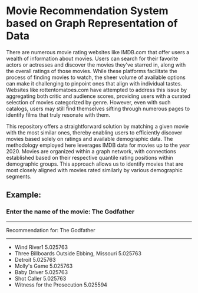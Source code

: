 # Movie Recommendation System based on Graph Representation of Data

There are numerous movie rating websites like IMDB.com that offer users a wealth of information about movies. Users can search for their favorite actors or actresses and discover the movies they've starred in, along with the overall ratings of those movies. While these platforms facilitate the process of finding movies to watch, the sheer volume of available options can make it challenging to pinpoint ones that align with individual tastes. Websites like rottentomatoes.com have attempted to address this issue by aggregating both critic and audience scores, providing users with a curated selection of movies categorized by genre. However, even with such catalogs, users may still find themselves sifting through numerous pages to identify films that truly resonate with them.

This repository offers a straightforward solution by matching a given movie with the most similar ones, thereby enabling users to efficiently discover movies based solely on ratings and available demographic data. The methodology employed here leverages IMDB data for movies up to the year 2020. Movies are organized within a graph network, with connections established based on their respective quantile rating positions within demographic groups. This approach allows us to identify movies that are most closely aligned with movies rated similarly by various demographic segments.

## Example:

### Enter the name of the movie: The Godfather
****************************************
 Recommendation for: The Godfather 
****************************************
- Wind River1                                  5.025763
- Three Billboards Outside Ebbing, Missouri    5.025763
- Detroit                                      5.025763
- Molly's Game                                 5.025763
- Baby Driver                                  5.025763
- Shot Caller                                  5.025763
- Witness for the Prosecution                  5.025594
